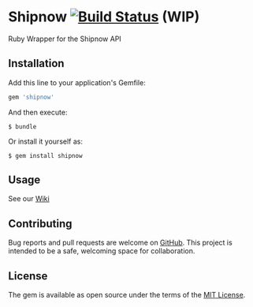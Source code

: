 # Shipnow [![Build Status](https://travis-ci.org/shipnow/shipnow-ruby.svg?branch=master)](https://travis-ci.org/shipnow/shipnow-ruby) (WIP)

Ruby Wrapper for the Shipnow API

## Installation

Add this line to your application's Gemfile:

```ruby
gem 'shipnow'
```

And then execute:

    $ bundle

Or install it yourself as:

    $ gem install shipnow

## Usage

See our [Wiki](https://github.com/shipnow/shipnow-ruby/wiki)

## Contributing

Bug reports and pull requests are welcome on [GitHub](https://github.com/shipnow/shipnow-ruby). This project is intended to be a safe, welcoming space for collaboration.

## License

The gem is available as open source under the terms of the [MIT License](http://opensource.org/licenses/MIT).
